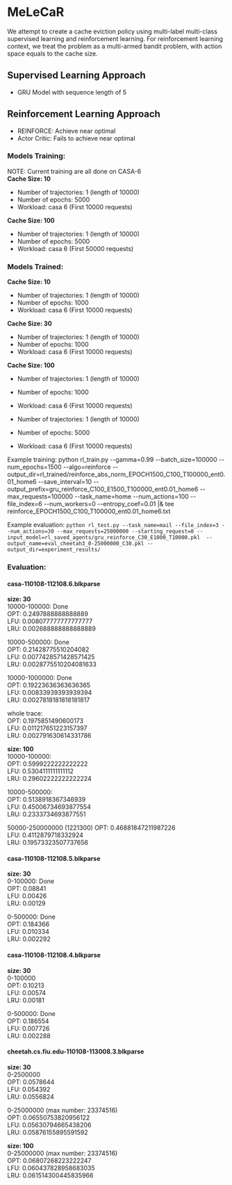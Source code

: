 # MeLeCaR

We attempt to create a cache eviction policy using multi-label multi-class supervised learning and reinforcement learning. For reinforcement learning context, we treat the problem as a multi-armed bandit problem, with action space equals to the cache size.  

## Supervised Learning Approach
- GRU Model with sequence length of 5

## Reinforcement Learning Approach
- REINFORCE: Achieve near optimal  
- Actor Critic: Fails to achieve near optimal  


### Models Training:  
NOTE: Current training are all done on CASA-6  
**Cache Size: 10**  
- Number of trajectories: 1 (length of 10000)
- Number of epochs: 5000
- Workload: casa 6 (First 10000 requests)

**Cache Size: 100**  
- Number of trajectories: 1 (length of 10000)
- Number of epochs: 5000
- Workload: casa 6 (First 50000 requests)


### Models Trained:
**Cache Size: 10**  
- Number of trajectories: 1 (length of 10000)
- Number of epochs: 1000
- Workload: casa 6 (First 10000 requests)

**Cache Size: 30**  
- Number of trajectories: 1 (length of 10000)
- Number of epochs: 1000
- Workload: casa 6 (First 10000 requests)

**Cache Size: 100**  
  - Number of trajectories: 1 (length of 10000)
  - Number of epochs: 1000
  - Workload: casa 6 (First 10000 requests)

  - Number of trajectories: 1 (length of 10000)
  - Number of epochs: 5000
  - Workload: casa 6 (First 10000 requests)

Example training: python rl_train.py --gamma=0.99 --batch_size=100000 --num_epochs=1500 --algo=reinforce --output_dir=rl_trained/reinforce_abs_norm_EPOCH1500_C100_T100000_ent0.01_home6 --save_interval=10 --output_prefix=gru_reinforce_C100_E1500_T100000_ent0.01_home6 --max_requests=100000 --task_name=home --num_actions=100 --file_index=6 --num_workers=0 --entropy_coef=0.01 |& tee reinforce_EPOCH1500_C100_T100000_ent0.01_home6.txt

Example evaluation: `python rl_test.py --task_name=mail --file_index=3 --num_actions=30 --max_requests=25000000 --starting_request=0 --input_model=rl_saved_agents/gru_reinforce_C30_E1000_T10000.pkl  --output_name=eval_cheetah3_0-25000000_C30.pkl --output_dir=experiment_results/`


### Evaluation:
#### casa-110108-112108.6.blkparse
**size: 30**  
10000-100000: Done  
OPT: 0.2497888888888889  
LFU: 0.008077777777777777  
LRU: 0.002688888888888889  

10000-500000: Done  
OPT: 0.21428775510204082  
LFU: 0.0077428571428571425  
LRU: 0.0028775510204081633  

10000-1000000: Done  
OPT: 0.19223636363636365  
LFU: 0.00833939393939394  
LRU: 0.0027818181818181817  

whole trace:  
OPT: 0.1975851490600173  
LFU: 0.011217651223157397  
LRU: 0.002791630614331786  

**size: 100**  
10000-100000:  
OPT: 0.5999222222222222  
LFU: 0.5304111111111112  
LRU: 0.29602222222222224  

10000-500000:  
OPT: 0.5138918367346939  
LFU: 0.45006734693877554  
LRU: 0.2333734693877551  

50000-250000000 (1221300)
OPT: 0.46881847211987226  
LFU: 0.4112879718332924  
LRU: 0.19573323507737656  

#### casa-110108-112108.5.blkparse
**size: 30**  
0-100000: Done  
OPT: 0.08841  
LFU: 0.00426  
LRU: 0.00129  

0-500000: Done  
OPT: 0.184366  
LFU: 0.010334  
LRU: 0.002292  

#### casa-110108-112108.4.blkparse
**size: 30**  
0-100000  
OPT: 0.10213  
LFU: 0.00574  
LRU: 0.00181  

0-500000: Done  
OPT: 0.186554  
LFU: 0.007726  
LRU: 0.002288  

#### cheetah.cs.fiu.edu-110108-113008.3.blkparse
**size: 30**  
0-2500000  
OPT: 0.0578644  
LFU: 0.054392  
LRU: 0.0556824  

0-25000000 (max number: 23374516)  
OPT: 0.06550753820956122  
LFU: 0.05630794665438206  
LRU: 0.05876155895591592

**size: 100**  
0-25000000 (max number: 23374516)  
OPT: 0.06807268223222247  
LFU: 0.060437828958683035  
LRU: 0.061514300445835966  
